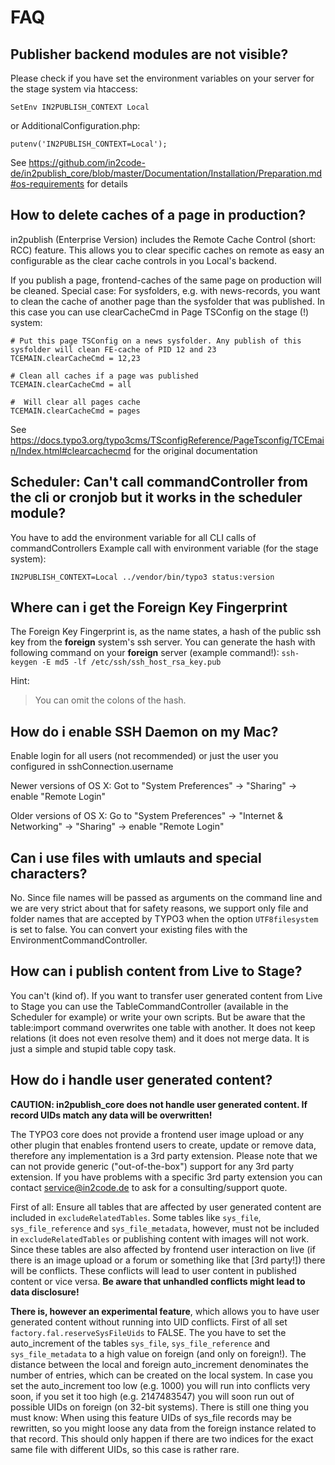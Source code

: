 FAQ
===

Publisher backend modules are not visible?
------------------------------------------

Please check if you have set the environment variables on your server for the stage system via htaccess:

```
SetEnv IN2PUBLISH_CONTEXT Local
```

or AdditionalConfiguration.php:

```
putenv('IN2PUBLISH_CONTEXT=Local');
```

See https://github.com/in2code-de/in2publish_core/blob/master/Documentation/Installation/Preparation.md#os-requirements
for details

How to delete caches of a page in production?
---------------------------------------------

in2publish (Enterprise Version) includes the Remote Cache Control (short: RCC) feature.
This allows you to clear specific caches on remote as easy an configurable as the clear cache controls in you Local's backend.

If you publish a page, frontend-caches of the same page on production will be cleaned.
Special case: For sysfolders, e.g. with news-records, you  want to clean the cache of another page than the sysfolder
that was published. In this case you can use clearCacheCmd in Page TSConfig on the stage (!) system:

    # Put this page TSConfig on a news sysfolder. Any publish of this sysfolder will clean FE-cache of PID 12 and 23
    TCEMAIN.clearCacheCmd = 12,23

    # Clean all caches if a page was published
    TCEMAIN.clearCacheCmd = all

    #  Will clear all pages cache
    TCEMAIN.clearCacheCmd = pages

See https://docs.typo3.org/typo3cms/TSconfigReference/PageTsconfig/TCEmain/Index.html#clearcachecmd for the original
documentation

Scheduler: Can't call commandController from the cli or cronjob but it works in the scheduler module?
-----------------------------------------------------------------------------------------------------

You have to add the environment variable for all CLI calls of commandControllers
Example call with environment variable (for the stage system):

    IN2PUBLISH_CONTEXT=Local ../vendor/bin/typo3 status:version

Where can i get the Foreign Key Fingerprint
-------------------------------------------

The Foreign Key Fingerprint is, as the name states, a hash of the public ssh key from the **foreign** system's ssh server.
You can generate the hash with following command on your **foreign** server (example command!): `ssh-keygen -E md5 -lf /etc/ssh/ssh_host_rsa_key.pub`

Hint:

> You can omit the colons of the hash.

How do i enable SSH Daemon on my Mac?
-------------------------------------

Enable login for all users (not recommended) or just the user you configured in sshConnection.username

Newer versions of OS X:
Got to "System Preferences" -> "Sharing" -> enable "Remote Login"

Older versions of OS X:
Go to "System Preferences" -> "Internet & Networking" -> "Sharing" -> enable "Remote Login"

Can i use files with umlauts and special characters?
-----------------------------------------------------

No.
Since file names will be passed as arguments on the command line and we are very strict about that for safety reasons, we support only file and folder names that are accepted by TYPO3 when the option `UTF8filesystem` is set to false.
You can convert your existing files with the EnvironmentCommandController.

How can i publish content from Live to Stage?
---------------------------------------------

You can't (kind of).
If you want to transfer user generated content from Live to Stage you can use the TableCommandController (available in the Scheduler for example) or write your own scripts.
But be aware that the table:import command overwrites one table with another. It does not keep relations (it does not even resolve them) and it does not merge data. It is just a simple and stupid table copy task.

How do i handle user generated content?
---------------------------------------

**CAUTION: in2publish_core does not handle user generated content. If record UIDs match any data will be overwritten!**

The TYPO3 core does not provide a frontend user image upload or any other plugin that enables frontend users to create, update or remove data, therefore any implementation is a 3rd party extension.
Please note that we can not provide generic ("out-of-the-box") support for any 3rd party extension.
If you have problems with a specific 3rd party extension you can contact [service@in2code.de](mailto:service@in2code.de) to ask for a consulting/support quote.

First of all: Ensure all tables that are affected by user generated content are included in `excludeRelatedTables`.
Some tables like `sys_file`, `sys_file_reference` and `sys_file_metadata`, however, must not be included in `excludeRelatedTables` or publishing content with images will not work.
Since these tables are also affected by frontend user interaction on live (if there is an image upload or a forum or something like that [3rd party!]) there will be conflicts.
These conflicts will lead to user content in published content or vice versa. **Be aware that unhandled conflicts might lead to data disclosure!**

**There is, however an experimental feature**, which allows you to have user generated content without running into UID conflicts.
First of all set `factory.fal.reserveSysFileUids` to FALSE. The you have to set the auto_increment of the tables `sys_file`, `sys_file_reference` and `sys_file_metadata` to a high value on foreign (and only on foreign!).
The distance between the local and foreign auto_increment denominates the number of entries, which can be created on the local system. In case you set the auto_increment too low (e.g. 1000) you will run into conflicts very soon, if you set it too high (e.g. 2147483547) you will soon run out of possible UIDs on foreign (on 32-bit systems).
There is still one thing you must know: When using this feature UIDs of sys_file records may be rewritten, so you might loose any data from the foreign instance related to that record.
This should only happen if there are two indices for the exact same file with different UIDs, so this case is rather rare.
